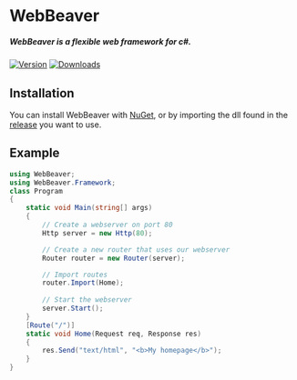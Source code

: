 # WebBeaver
##### WebBeaver is a flexible web framework for c#.
[![Version](https://img.shields.io/nuget/v/WebBeaver)](https://www.nuget.org/packages/WebBeaver)
[![Downloads](https://img.shields.io/nuget/dt/WebBeaver)](https://www.nuget.org/packages/WebBeaver)

## Installation

You can install WebBeaver with [NuGet](https://www.nuget.org/packages/WebBeaver),
or by importing the dll found in the [release](https://github.com/RickLugtigheid/Web-Beaver/releases/latest) you want to use.

## Example
```cs
using WebBeaver;
using WebBeaver.Framework;
class Program
{
	static void Main(string[] args)
	{
		// Create a webserver on port 80
		Http server = new Http(80);

		// Create a new router that uses our webserver
		Router router = new Router(server);

		// Import routes
		router.Import(Home);
		
		// Start the webserver
		server.Start();
	}
	[Route("/")]
	static void Home(Request req, Response res)
	{
		res.Send("text/html", "<b>My homepage</b>");
	}
}
```
